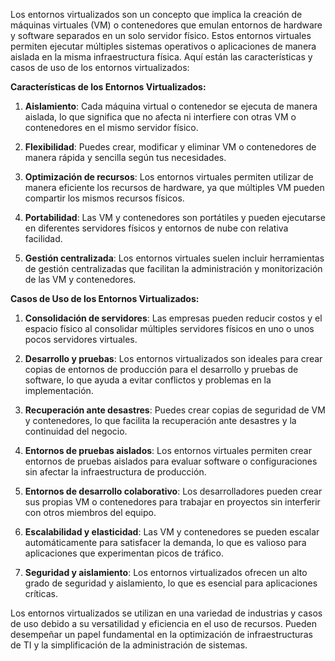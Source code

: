 Los entornos virtualizados son un concepto que implica la creación de máquinas virtuales (VM) o contenedores que emulan entornos de hardware y software separados en un solo servidor físico. Estos entornos virtuales permiten ejecutar múltiples sistemas operativos o aplicaciones de manera aislada en la misma infraestructura física. Aquí están las características y casos de uso de los entornos virtualizados:

**Características de los Entornos Virtualizados:**

1. **Aislamiento**: Cada máquina virtual o contenedor se ejecuta de manera aislada, lo que significa que no afecta ni interfiere con otras VM o contenedores en el mismo servidor físico.

2. **Flexibilidad**: Puedes crear, modificar y eliminar VM o contenedores de manera rápida y sencilla según tus necesidades.

3. **Optimización de recursos**: Los entornos virtuales permiten utilizar de manera eficiente los recursos de hardware, ya que múltiples VM pueden compartir los mismos recursos físicos.

4. **Portabilidad**: Las VM y contenedores son portátiles y pueden ejecutarse en diferentes servidores físicos y entornos de nube con relativa facilidad.

5. **Gestión centralizada**: Los entornos virtuales suelen incluir herramientas de gestión centralizadas que facilitan la administración y monitorización de las VM y contenedores.

**Casos de Uso de los Entornos Virtualizados:**

1. **Consolidación de servidores**: Las empresas pueden reducir costos y el espacio físico al consolidar múltiples servidores físicos en uno o unos pocos servidores virtuales.

2. **Desarrollo y pruebas**: Los entornos virtualizados son ideales para crear copias de entornos de producción para el desarrollo y pruebas de software, lo que ayuda a evitar conflictos y problemas en la implementación.

3. **Recuperación ante desastres**: Puedes crear copias de seguridad de VM y contenedores, lo que facilita la recuperación ante desastres y la continuidad del negocio.

4. **Entornos de pruebas aislados**: Los entornos virtuales permiten crear entornos de pruebas aislados para evaluar software o configuraciones sin afectar la infraestructura de producción.

5. **Entornos de desarrollo colaborativo**: Los desarrolladores pueden crear sus propias VM o contenedores para trabajar en proyectos sin interferir con otros miembros del equipo.

6. **Escalabilidad y elasticidad**: Las VM y contenedores se pueden escalar automáticamente para satisfacer la demanda, lo que es valioso para aplicaciones que experimentan picos de tráfico.

7. **Seguridad y aislamiento**: Los entornos virtualizados ofrecen un alto grado de seguridad y aislamiento, lo que es esencial para aplicaciones críticas.

Los entornos virtualizados se utilizan en una variedad de industrias y casos de uso debido a su versatilidad y eficiencia en el uso de recursos. Pueden desempeñar un papel fundamental en la optimización de infraestructuras de TI y la simplificación de la administración de sistemas.